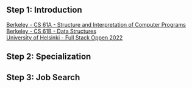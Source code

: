 ## Step 1: Introduction

[Berkeley - CS 61A - Structure and Interpretation of Computer Programs](https://inst.eecs.berkeley.edu/~cs61a/sp21/)<br>
[Berkeley - CS 61B - Data Structures](https://sp21.datastructur.es/)<br>
[University of Helsinki - Full Stack Oppen 2022](https://fullstackopen.com/en/)<br>

## Step 2: Specialization



## Step 3: Job Search
